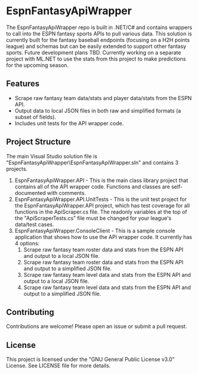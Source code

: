 # EspnFantasyApiWrapper
The EspnFantasyApiWrapper repo is built in .NET/C# and contains wrappers to call into the ESPN fantasy sports APIs to pull various data.  This solution is currently built for the fantasy baseball endpoints (focusing on a H2H points league) and schemas but can be easily extended to support other fantasy sports.  Future development plans TBD.  Currently working on a separate project with ML.NET to use the stats from this project to make predictions for the upcoming season.

## Features
- Scrape raw fantasy team data/stats and player data/stats from the ESPN API.
- Output data to local JSON files in both raw and simplified formats (a subset of fields).
- Includes unit tests for the API wrapper code.

## Project Structure
The main Visual Studio solution file is "EspnFantasyApiWrapper\EspnFantasyApiWrapper.sln" and contains 3 projects.

1. EspnFantasyApiWrapper.API - This is the main class library project that contains all of the API wrapper code.  Functions and classes are self-documented with comments.
2. EspnFantasyApiWrapper.API.UnitTests - This is the unit test project for the EspnFantasyApiWrapper.API project, which has test coverage for all functions in the ApiScraper.cs file.  The readonly variables at the top of the "ApiScraperTests.cs" file must be changed for your league's data/test cases.
3. EspnFantasyApiWrapper.ConsoleClient - This is a sample console application that shows how to use the API wrapper code.  It currently has 4 options:
	1. Scrape raw fantasy team roster data and stats from the ESPN API and output to a local JSON file.
	2. Scrape raw fantasy team roster data and stats from the ESPN API and output to a simplified JSON file.
	3. Scrape raw fantasy team level data and stats from the ESPN API and output to a local JSON file.
	4. Scrape raw fantasy team level data and stats from the ESPN API and output to a simplified JSON file.

## Contributing
Contributions are welcome! Please open an issue or submit a pull request.

## License
This project is licensed under the "GNU General Public License v3.0" License.  See LICENSE file for more details.
